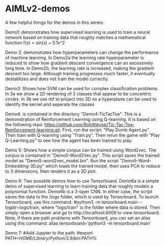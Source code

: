 # AIMLv2-demos

A few helpful things for the demos in this series:

Demo1: demonstrates how supervised learning is used to train a neural network based on training data that roughly matches a mathematical function f(x) = sin(x) + 0.1x^2

Demo 2: demonstrates how hyperparameters can change the performance of machine learning. In Demo2a the learning rate hyperparameter is reduced to show how gradient descent convergence can an excessively long time. In Demo2b, the learning rate is increased, making the gradient descent too large. Although training progresses much faster, it eventually destablizes and does not train the model correctly.

Demo3: Shows how SVM can be used for complex classification problems. In 3a we show a 2D rendering of 2 classes that appear to be concentric circles. In 3b we use rbf to project into 3D so a hyperplane can be used to identify the kernel and seperate the classes

Demo4: is contained in the directory "Demo4-TicTacToe". This is a demonstration of Reinforcement Learning using Q-learning. It is based on the following repo: https://github.com/Rohithkvsp/Tic-Tac-Toe-Reinforcement-learning.git​. First, run the script: "Play Dumb Agent.py". Then train with Q-learning using "Train.py". Then rerun the game with "Play Q-Learning.py" to see how the agent has been trained to play.

Demo 5: Shows how a simple corpus can be trained using Word2vec. The corpus is contained in "Demo5-Word2Vec.py". This script saves the trained model as "Demo5-word2vec_model.bin". Run the script "Demo5-Word-Embedding-3D.py" which loads the trained model, then uses PCA to reduce to 3 dimensions, then renders it as a 3D plot.

Demo 6: Two possible demos how to use Tensorboard. Demo6a is a simple demo of supervised learning to learn training data that roughly models a polynomial function. Demo6b is a 3-layer CNN. In either case, the script saves the data to the /logs folder, which is used by Tensorboard. To launch Tensorboard, use this command: #python3 -m tensorboard.main --logdir=logs/train, where "logs/train" is the folder where data is stored. Then simply open a browser and go to http://localhost:6006 to view tensorboard. Note, if there are path problems with Tensorboard, you can set an alias using this command: alias tensorboard='python3 -m tensorboard.main'

Demo 7: 
#Add Jupyter to the path: 
#export PATH=$HOME/Library/Python/3.9/bin:$PATH%  
